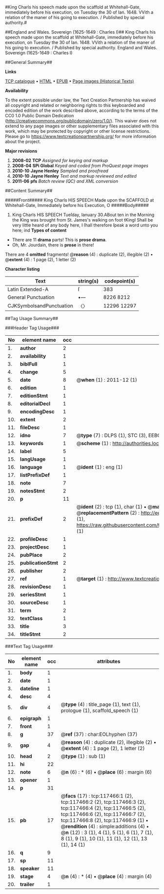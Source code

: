 #King Charls his speech made upon the scaffold at Whitehall-Gate, immediately before his execution, on Tuesday the 30 of Ian. 1648. VVith a relation of the maner of his going to execution. / Published by special authority.#

##England and Wales. Sovereign (1625-1649 : Charles I)##
King Charls his speech made upon the scaffold at Whitehall-Gate, immediately before his execution, on Tuesday the 30 of Ian. 1648. VVith a relation of the maner of his going to execution. / Published by special authority.
England and Wales. Sovereign (1625-1649 : Charles I)

##General Summary##

**Links**

[TCP catalogue](http://www.ota.ox.ac.uk/tcp/)  • 
[HTML](http://tei.it.ox.ac.uk/tcp/Texts-HTML/free/A74/A74820.html)  • 
[EPUB](http://tei.it.ox.ac.uk/tcp/Texts-EPUB/free/A74/A74820.epub) • 
[Page images (Historical Texts)](https://historicaltexts.jisc.ac.uk/eebo-99865229e)

**Availability**

To the extent possible under law, the Text Creation Partnership has waived all copyright and related or neighboring rights to this keyboarded and encoded edition of the work described above, according to the terms of the CC0 1.0 Public Domain Dedication (http://creativecommons.org/publicdomain/zero/1.0/). This waiver does not extend to any page images or other supplementary files associated with this work, which may be protected by copyright or other license restrictions. Please go to https://www.textcreationpartnership.org/ for more information about the project.

**Major revisions**

1. __2008-02__ __TCP__ *Assigned for keying and markup*
1. __2008-04__ __SPi Global__ *Keyed and coded from ProQuest page images*
1. __2010-10__ __Jayne Henley__ *Sampled and proofread*
1. __2010-10__ __Jayne Henley__ *Text and markup reviewed and edited*
1. __2011-06__ __pfs__ *Batch review (QC) and XML conversion*

##Content Summary##

#####Front#####
King Charls HIS SPEECH Made upon the SCAFFOLD at Whitehall-Gate, Immediately before his Execution, O
#####Body#####

1. King Charls HIS SPEECH
Tueſday, Ianuary 30.ABout ten in the Morning the King was brought from St. James's walking on foot tKingI Shall be very little heard of any body here, I ſhall therefore ſpeak a word unto you here; ind
**Types of content**

  * There are 11 **drama** parts! This is **prose drama**.
  * Oh, Mr. Jourdain, there is **prose** in there!

There are 4 **omitted** fragments! 
 @__reason__ (4) : duplicate (2), illegible (2)  •  @__extent__ (4) : 1 page (2), 1 letter (2)

**Character listing**


|Text|string(s)|codepoint(s)|
|---|---|---|
|Latin Extended-A|ſ|383|
|General Punctuation|•—|8226 8212|
|CJKSymbolsandPunctuation|〈〉|12296 12297|

##Tag Usage Summary##

###Header Tag Usage###

|No|element name|occ|attributes|
|---|---|---|---|
|1.|__author__|2||
|2.|__availability__|1||
|3.|__biblFull__|1||
|4.|__change__|5||
|5.|__date__|8| @__when__ (1) : 2011-12 (1)|
|6.|__edition__|1||
|7.|__editionStmt__|1||
|8.|__editorialDecl__|1||
|9.|__encodingDesc__|1||
|10.|__extent__|2||
|11.|__fileDesc__|1||
|12.|__idno__|7| @__type__ (7) : DLPS (1), STC (3), EEBO-CITATION (1), PROQUEST (1), VID (1)|
|13.|__keywords__|1| @__scheme__ (1) : http://authorities.loc.gov/ (1)|
|14.|__label__|5||
|15.|__langUsage__|1||
|16.|__language__|1| @__ident__ (1) : eng (1)|
|17.|__listPrefixDef__|1||
|18.|__note__|7||
|19.|__notesStmt__|2||
|20.|__p__|11||
|21.|__prefixDef__|2| @__ident__ (2) : tcp (1), char (1)  •  @__matchPattern__ (2) : ([0-9\-]+):([0-9IVX]+) (1), (.+) (1)  •  @__replacementPattern__ (2) : http://eebo.chadwyck.com/downloadtiff?vid=$1&page=$2 (1), https://raw.githubusercontent.com/textcreationpartnership/Texts/master/tcpchars.xml#$1 (1)|
|22.|__profileDesc__|1||
|23.|__projectDesc__|1||
|24.|__pubPlace__|2||
|25.|__publicationStmt__|2||
|26.|__publisher__|2||
|27.|__ref__|1| @__target__ (1) : http://www.textcreationpartnership.org/docs/. (1)|
|28.|__revisionDesc__|1||
|29.|__seriesStmt__|1||
|30.|__sourceDesc__|1||
|31.|__term__|2||
|32.|__textClass__|1||
|33.|__title__|3||
|34.|__titleStmt__|2||


###Text Tag Usage###

|No|element name|occ|attributes|
|---|---|---|---|
|1.|__body__|1||
|2.|__date__|1||
|3.|__dateline__|1||
|4.|__desc__|4||
|5.|__div__|4| @__type__ (4) : title_page (1), text (1), prologue (1), scaffold_speech (1)|
|6.|__epigraph__|1||
|7.|__front__|1||
|8.|__g__|37| @__ref__ (37) : char:EOLhyphen (37)|
|9.|__gap__|4| @__reason__ (4) : duplicate (2), illegible (2)  •  @__extent__ (4) : 1 page (2), 1 letter (2)|
|10.|__head__|2| @__type__ (1) : sub (1)|
|11.|__hi__|22||
|12.|__note__|6| @__n__ (6) : * (6)  •  @__place__ (6) : margin (6)|
|13.|__opener__|1||
|14.|__p__|31||
|15.|__pb__|17| @__facs__ (17) : tcp:117466:1 (2), tcp:117466:2 (2), tcp:117466:3 (2), tcp:117466:4 (2), tcp:117466:5 (2), tcp:117466:6 (2), tcp:117466:7 (2), tcp:117466:8 (2), tcp:117466:9 (1)  •  @__rendition__ (4) : simple:additions (4)  •  @__n__ (12) : 3 (1), 4 (1), 5 (1), 6 (1), 7 (1), 8 (1), 9 (1), 10 (1), 11 (1), 12 (1), 13 (1), 14 (1)|
|16.|__q__|9||
|17.|__sp__|11||
|18.|__speaker__|11||
|19.|__stage__|4| @__n__ (4) : * (4)  •  @__place__ (4) : margin (4)|
|20.|__trailer__|1||
